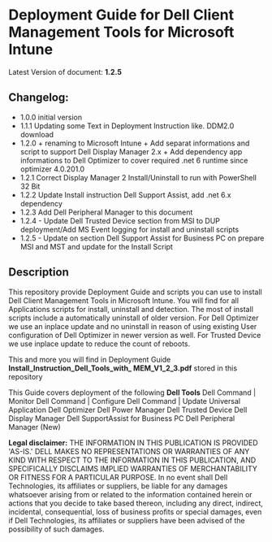 # Deployment Guide for Dell Client Management Tools for Microsoft Intune

Latest Version of document: **1.2.5**

## Changelog:
- 1.0.0   initial version
- 1.1.1   Updating some Text in Deployment Instruction like. DDM2.0 download
- 1.2.0   + renaming to Microsoft Intune  + Add separat informations and script to support Dell Display Manager 2.x + Add dependency app informations to Dell Optimizer to cover required .net 6 runtime since optimizer 4.0.201.0
- 1.2.1   Correct Display Manager 2 Install/Uninstall to run with PowerShell 32 Bit
- 1.2.2	  Update Install instruction Dell Support Assist, add .net 6.x dependency
- 1.2.3   Add Dell Peripheral Manager to this document
- 1.2.4 - Update Dell Trusted Device section from MSI to DUP deployment/Add MS Event logging for install and uninstall scripts
- 1.2.5 - Update on section Dell Support Assist for Business PC on prepare MSI and MST and update for the Install Script


## Description
This repository provide Deployment Guide and scripts you can use to install Dell Client Management Tools in Microsoft Intune.
You will find for all Applications scripts for install, uninstall and detection. The most of install scripts include a automatically uninstall of older version. For Dell Optimizer we use an inplace update and no uninstall in reason of using existing User configuration of Dell Optimizer in newer version as well. For Trusted Device we use inplace update to reduce the count of reboots.

This and more you will find in Deployment Guide **Install_Instruction_Dell_Tools_with_ MEM_V1_2_3.pdf** stored in this repository

This Guide covers deployment of the following **Dell Tools**
Dell Command | Monitor
Dell Command | Configure
Dell Command | Update Universal Application
Dell Optimizer
Dell Power Manager
Dell Trusted Device
Dell Display Manager
Dell SupportAssist for Business PC
Dell Peripheral Manager (New)

**Legal disclaimer:** THE INFORMATION IN THIS PUBLICATION IS PROVIDED 'AS-IS.' DELL MAKES NO REPRESENTATIONS OR WARRANTIES OF ANY KIND WITH RESPECT TO THE INFORMATION IN THIS PUBLICATION, AND SPECIFICALLY DISCLAIMS IMPLIED WARRANTIES OF MERCHANTABILITY OR FITNESS FOR A PARTICULAR PURPOSE. In no event shall Dell Technologies, its affiliates or suppliers, be liable for any damages whatsoever arising from or related to the information contained herein or actions that you decide to take based thereon, including any direct, indirect, incidental, consequential, loss of business profits or special damages, even if Dell Technologies, its affiliates or suppliers have been advised of the possibility of such damages.
